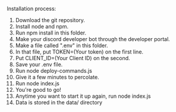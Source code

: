Installation process:

1. Download the git repository.
2. Install node and npm. 
3. Run npm install in this folder.
4. Make your discord developer bot through the developer portal. 
5. Make a file called ".env" in this folder. 
6. In that file, put TOKEN=(Your token) on the first line.
7. Put CLIENT_ID=(Your Client ID) on the second.
8. Save your .env file.
9. Run node deploy-commands.js
10. Give it a few minutes to percolate. 
11. Run node index.js
12. You're good to go!
13. Anytime you want to start it up again, run node index.js
14. Data is stored in the data/ directory